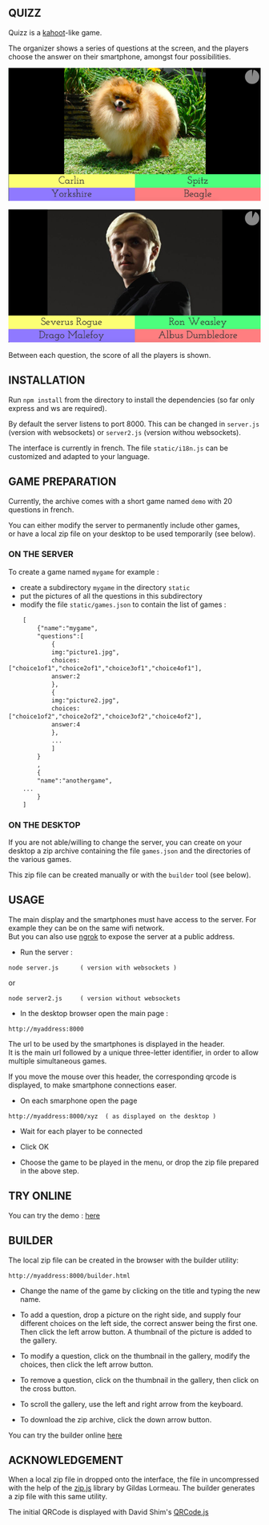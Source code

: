 ## QUIZZ

Quizz is a [kahoot](https://kahoot.com)-like game.

The organizer shows a series of questions at the screen,
and the players choose the answer on their smartphone,
amongst four possibilities.

![question1](question1.png)  



![question2](question2.png)

Between each question, the score of all the players is shown.

## INSTALLATION

Run `npm install` from the directory to install the 
dependencies (so far only express and ws are required).

By default the server listens to port 8000. This can be changed 
in `server.js` (version with websockets) or `server2.js`
(version withou websockets).

The interface is currently in french. The file `static/i18n.js`
can be customized and adapted to your language.

## GAME PREPARATION

Currently, the archive comes with a short game named `demo`
with 20 questions in french. 

You can either modify the server to permanently include other games,  
or have a local zip file on your desktop to be used temporarily (see below).

### ON THE SERVER

To create a game named `mygame` for example :
* create a subdirectory `mygame` in the directory `static`
* put the pictures of all the questions in this subdirectory
* modify the file `static/games.json` to contain the list of games :
```
	[
		{"name":"mygame",
		"questions":[
			{
			img:"picture1.jpg",
			choices:["choice1of1","choice2of1","choice3of1","choice4of1"],
			answer:2	
			},
			{
			img:"picture2.jpg",
			choices:["choice1of2","choice2of2","choice3of2","choice4of2"],
			answer:4
			},
			...
			]
		}
		,
		{
		"name":"anothergame",
	...
		}
	]
```

### ON THE DESKTOP

If you are not able/willing to change the server, you can create 
on your desktop a zip archive containing the file `games.json`  and
the directories of the various games.  

This zip file can be created manually or with the `builder` tool (see below).

## USAGE

The main display and the smartphones must have access to the server. 
For example they can be on the same wifi network.  
But you can also use [ngrok](https://ngrok.com) to expose the server at a public address.

* Run the server :
```
node server.js		( version with websockets )
```
or
```
node server2.js		( version without websockets 
```


* In the desktop browser open the main page :
```
http://myaddress:8000
```
The url to be used by the smartphones is displayed in the header.  
It is the main url followed by a unique three-letter identifier,
in order to allow multiple simultaneous games.

If you move the mouse over this header, the corresponding qrcode is displayed,
to make smartphone connections easer.

* On each smarphone open the page
```
http://myaddress:8000/xyz  ( as displayed on the desktop )
```

* Wait for each player to be connected

* Click OK

* Choose the game to be played in the menu, or drop the zip file
prepared in the above step.

## TRY ONLINE

You can try the demo : [here](http://lerallyemobile.fr:8000)

## BUILDER

The local zip file can be created in the browser with the builder utility:
```
http://myaddress:8000/builder.html
```
* Change the name of the game by clicking on the title and typing the new name.

* To add a question, drop a picture on the right side, and supply four different choices
on the left side, the correct answer being the first one. Then click the left arrow button. A thumbnail of the picture is added to the gallery.

* To modify a question, click on the thumbnail in the gallery, modify the choices, then click the left arrow button.

* To remove a question, click on the thumbnail in the gallery, then click on the cross button.

* To scroll the gallery, use the left and right arrow from the keyboard.

* To download the zip archive, click the down arrow button.

You can try the builder online [here](http://lerallyemobile.fr:8000/builder.html)

## ACKNOWLEDGEMENT

When a local zip file in dropped onto the interface, the file in
uncompressed with the help of the [zip.js](https://github.com/gildas-lormeau/zip.js) library by Gildas Lormeau. The builder generates a zip file with this same utility.

The initial QRCode is displayed with David Shim's [QRCode.js](https://davidshimjs.github.io/qrcodejs/)
	
